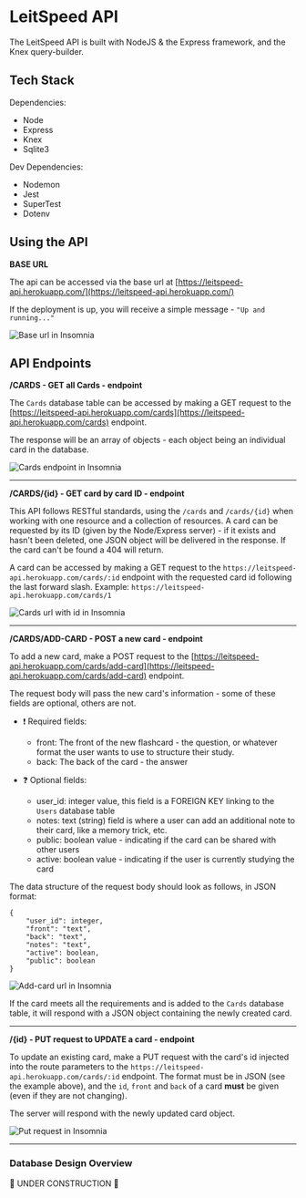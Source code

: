 # LeitSpeed API 

The LeitSpeed API is built with NodeJS & the Express framework, and the Knex query-builder. 

## Tech Stack 

Dependencies: 
- Node 
- Express 
- Knex 
- Sqlite3 

Dev Dependencies:
- Nodemon 
- Jest 
- SuperTest 
- Dotenv  

## Using the API

**BASE URL** 

The api can be accessed via the base url at [https://leitspeed-api.herokuapp.com/](https://leitspeed-api.herokuapp.com/)

If the deployment is up, you will receive a simple message - `"Up and running..."`

![Base url in Insomnia](https://i.ibb.co/gWpHMGq/leitspeed-base-URL.jpg)

## API Endpoints

**/CARDS - GET all Cards - endpoint**

The `Cards` database table can be accessed by making a GET request to the [https://leitspeed-api.herokuapp.com/cards](https://leitspeed-api.herokuapp.com/cards) endpoint. 

The response will be an array of objects - each object being an individual card in the database. 

![Cards endpoint in Insomnia](https://i.ibb.co/7y08rcv/leitspeed-cards-URL.jpg)

----

**/CARDS/{id} - GET card by card ID - endpoint**

This API follows RESTful standards, using the `/cards` and `/cards/{id}` when working with one resource and a collection of resources. A card can be requested by its ID (given by the Node/Express server) - if it exists and hasn't been deleted, one JSON object will be delivered in the response. If the card can't be found a 404 will return. 

A card can be accessed by making a GET request to the `https://leitspeed-api.herokuapp.com/cards/:id` endpoint with the requested card id following the last forward slash. Example: `https://leitspeed-api.herokuapp.com/cards/1` 

![Cards url with id in Insomnia](https://i.ibb.co/2d1n9G7/leitspeed-card-ID.jpg)

----

**/CARDS/ADD-CARD - POST a new card - endpoint** 

To add a new card, make a POST request to the [https://leitspeed-api.herokuapp.com/cards/add-card](https://leitspeed-api.herokuapp.com/cards/add-card) endpoint. 

The request body will pass the new card's information - some of these fields are optional, others are not. 

* ❗ Required fields: 
    - front: The front of the new flashcard - the question, or whatever format the user wants to use to structure their study. 
    - back: The back of the card - the answer

* ❓ Optional fields: 
    - user_id: integer value, this field is a FOREIGN KEY linking to the `Users` database table
    - notes: text (string) field is where a user can add an additional note to their card, like a memory trick, etc. 
    - public: boolean value - indicating if the card can be shared with other users 
    - active: boolean value - indicating if the user is currently studying the card 

The data structure of the request body should look as follows, in JSON format: 

```
{
	"user_id": integer, 
	"front": "text", 
	"back": "text", 
	"notes": "text",
	"active": boolean, 
	"public": boolean
}
```
![Add-card url in Insomnia](https://i.ibb.co/wBDHSqY/leitspeed-add-Card.jpg)

If the card meets all the requirements and is added to the `Cards` database table, it will respond with a JSON object containing the newly created card. 

----

**/{id} - PUT request to UPDATE a card - endpoint** 

To update an existing card, make a PUT request with the card's id injected into the route parameters to the `https://leitspeed-api.herokuapp.com/cards/:id` endpoint. The format must be in JSON (see the example above), and the `id`, `front` and `back` of a card **must** be given (even if they are not changing). 

The server will respond with the newly updated card object. 

![Put request in Insomnia](https://i.ibb.co/hfwd5Yp/leitspeed-update-Card.jpg)

----


### Database Design Overview

🚧 UNDER CONSTRUCTION 🚧
